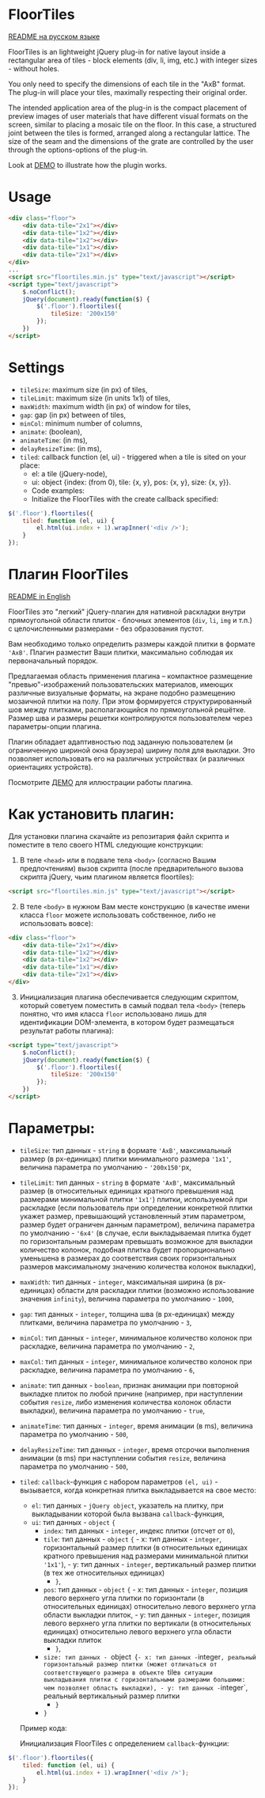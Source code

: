 # FloorTiles
<a href="#Плагин-floortiles">README на русском языке</a>

FloorTiles is an lightweight jQuery plug-in for native layout inside a rectangular area of ​​tiles - block elements (div, li, img, etc.) with integer sizes - without holes.

You only need to specify the dimensions of each tile in the "AxB" format. The plug-in will place your tiles, maximally respecting their original order.

The intended application area of ​​the plug-in is the compact placement of preview images of user materials that have different visual formats on the screen, similar to placing a mosaic tile on the floor. In this case, a structured joint between the tiles is formed, arranged along a rectangular lattice. The size of the seam and the dimensions of the grate are controlled by the user through the options-options of the plug-in.

Look at [DEMO](https://tontsacom.github.io/floortiles/) to illustrate how the plugin works.

# Usage

```html    
<div class="floor">
	<div data-tile="2x1"></div>
	<div data-tile="1x2"></div>
	<div data-tile="1x2"></div>
	<div data-tile="1x1"></div>
	<div data-tile="2x1"></div>
</div>
...
<script src="floortiles.min.js" type="text/javascript"></script>
<script type="text/javascript">
	$.noConflict();
	jQuery(document).ready(function($) {
		$('.floor').floortiles({
			tileSize: '200x150'
		});
	})
</script>
```

# Settings

- `tileSize`: maximum size (in px) of tiles,
- `tileLimit`: maximum size (in units 1x1) of tiles,
- `maxWidth`: maximum width (in px) of window for tiles,
- `gap`: gap (in px) between of tiles,
- `minCol`: minimum number of columns,
- `animate`: (boolean),
- `animateTime`: (in ms),
- `delayResizeTime`: (in ms),
- `tiled`: callback function (el, ui) - triggered when a tile is sited on your place:
  - el: a tile (jQuery-node),
  - ui: object {index: (from 0), tile: {x, y}, pos: {x, y}, size: {x, y}}.
  - Code examples:
  - Initialize the FloorTiles with the create callback specified:

```js    
$('.floor').floortiles({
	tiled: function (el, ui) {
		el.html(ui.index + 1).wrapInner('<div />');
	}
});
```



# Плагин FloorTiles
<a href="#floortiles">README in English</a>

FloorTiles это "легкий" jQuery-плагин для нативной раскладки внутри прямоугольной области плиток - блочных элементов (`div`, `li`, `img` и т.п.) с целочисленными размерами - без образования пустот.

Вам необходимо только определить размеры каждой плитки в формате `'AxB'`. Плагин разместит Ваши плитки, максимально соблюдая их первоначальный порядок.

Предлагаемая область применения плагина – компактное размещение "превью"-изображений пользовательских материалов, имеющих различные визуальные форматы, на экране подобно размещению мозаичной плитки на полу. При этом формируется структурированный шов между плитками, располагающийся по прямоугольной решётке. Размер шва и размеры решетки контролируются пользователем через параметры-опции плагина.

Плагин обладает адаптивностью под заданную пользователем (и ограниченную шириной окна браузера) ширину поля для выкладки. Это позволяет использовать его на различных устройствах (и различных ориентациях устройств).

Посмотрите [ДЕМО](https://tontsacom.github.io/floortiles/) для иллюстрации работы плагина.

# Как установить плагин:

Для установки плагина скачайте из репозитария файл скрипта и поместите в тело своего HTML следующие конструкции:
1.	В теле `<head>` или в подвале тела `<body>` (согласно Вашим предпочтениям) вызов скрипта (после предварительного вызова скрипта jQuery, чьим плагином является floortiles):

```html    
<script src="floortiles.min.js" type="text/javascript"></script>
```
2.	В теле `<body>` в нужном Вам месте конструкцию (в качестве имени класса `floor` можете использовать собственное, либо не использовать вовсе):

```html    
<div class="floor">
	<div data-tile="2x1"></div>
	<div data-tile="1x2"></div>
	<div data-tile="1x2"></div>
	<div data-tile="1x1"></div>
	<div data-tile="2x1"></div>
</div>
```
3.	Инициализация плагина обеспечивается следующим скриптом, который советуем поместить в самый подвал тела `<body>` (теперь понятно, что имя класса `floor` использовано лишь для идентификации DOM-элемента, в котором будет размещаться результат работы плагина):

```html    
<script type="text/javascript">
	$.noConflict();
	jQuery(document).ready(function($) {
		$('.floor').floortiles({
			tileSize: '200x150'
		});
	})
</script>
```

# Параметры:

- `tileSize`: тип данных - `string` в формате `'AxB'`, максимальный размер (в px-единицах) плитки минимального размера `'1x1'`, величина параметра по умолчанию - `'200x150'`px,
- `tileLimit`: тип данных - `string` в формате `'AxB'`, максимальный размер (в относительных единицах кратного превышения над размерами минимальной плитки `'1x1'`) плитки, используемой при раскладке (если пользователь при определении конкретной плитки укажет размер, превышающий установленный этим параметром, размер будет ограничен данным параметром), величина параметра по умолчанию - `'6x4'` (в случае, если выкладываемая плитка будет по горизонтальным размерам превышать возможное для выкладки количество колонок, подобная плитка будет пропорционально уменьшена в размерах до соответствия своих горизонтальных размеров максимальному значению количества колонок выкладки),
- `maxWidth`: тип данных - `integer`, максимальная ширина (в px-единицах) области для раскладки плитки (возможно использование значения `infinity`), величина параметра по умолчанию - `1000`,
- `gap`: тип данных - `integer`, толщина шва (в px-единицах) между плитками, величина параметра по умолчанию - `3`,
- `minCol`: тип данных - `integer`, минимальное количество колонок при раскладке, величина параметра по умолчанию - `2`,
- `maxCol`: тип данных - `integer`, минимальное количество колонок при раскладке, величина параметра по умолчанию - `6`,
- `animate`: тип данных - `boolean`, признак анимации при повторной выкладке плиток по любой причине (например, при наступлении события `resize`, либо изменения количества колонок области выкладки), величина параметра по умолчанию - `true`,
- `animateTime`: тип данных - `integer`, время анимации (в ms), величина параметра по умолчанию - `500`,
- `delayResizeTime`: тип данных - `integer`, время отсрочки выполнения анимации (в ms) при наступлении события `resize`, величина параметра по умолчанию - `500`,
- `tiled`: `callback`-функция с набором параметров `(el, ui)` - вызывается, когда конкретная плитка выкладывается на свое место:
	- `el`: тип данных - `jQuery object`, указатель на плитку, при выкладывании которой была вызвана `callback`-функция,
	- `ui`: тип данных - `object` `{`
		- `index`: тип данных - `integer`, индекс плитки (отсчет от `0`),
		- `tile`: тип данных - `object` `{`
				- x: тип данных - `integer`, горизонтальный размер плитки (в относительных единицах кратного превышения над размерами минимальной плитки `'1x1'`),
				- y: тип данных - `integer`, вертикальный размер плитки (в тех же относительных единицах)
			- `}`,
		- `pos`: тип данных - `object` `{`
				- x: тип данных - `integer`, позиция левого верхнего угла плитки по горизонтали (в относительных единицах) относительно левого верхнего угла области выкладки плиток,
				- y: тип данных - `integer`, позиция левого верхнего угла плитки по вертикали (в относительных единицах) относительно левого верхнего угла области выкладки плиток
			- `}`,
		- `size: тип данных - `object` `{`
				- x: тип данных - `integer`, реальный горизонтальный размер плитки (может отличаться от соответствующего размера в объекте `tile` в ситуации выкладывания плитки с горизонтальными размерами большими: чем позволяет область выкладки),
				- y: тип данных - `integer`, реальный вертикальный размер плитки
			- `}`
		- `}`

  Пример кода:

  Инициализация FloorTiles с определением `callback`-функции:

```js    
$('.floor').floortiles({
	tiled: function (el, ui) {
		el.html(ui.index + 1).wrapInner('<div />');
	}
});
```
